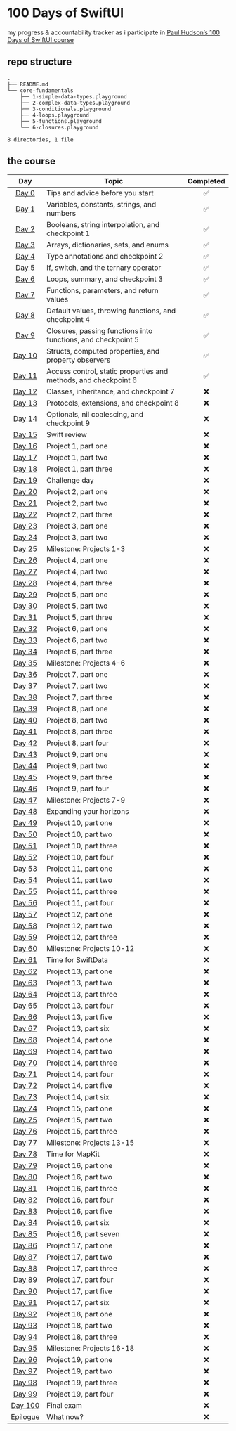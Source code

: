 # 100 Days of SwiftUI

my progress &amp; accountability tracker as i participate in [Paul Hudson’s 100 Days of SwiftUI course](https://www.hackingwithswift.com/100/swiftui)

## repo structure
```
.
├── README.md
└── core-fundamentals
    ├── 1-simple-data-types.playground
    ├── 2-complex-data-types.playground
    ├── 3-conditionals.playground
    ├── 4-loops.playground
    ├── 5-functions.playground
    └── 6-closures.playground

8 directories, 1 file
```
## the course
| **Day**  | **Topic**                                                                 | **Completed** |
|:--------:|---------------------------------------------------------------------------|:-------------:|
| [Day 0](https://www.hackingwithswift.com/100/swiftui/0)    | Tips and advice before you start                                         | ✅            |
| [Day 1](https://www.hackingwithswift.com/100/swiftui/1)    | Variables, constants, strings, and numbers                               | ✅            |
| [Day 2](https://www.hackingwithswift.com/100/swiftui/2)    | Booleans, string interpolation, and checkpoint 1                        | ✅            |
| [Day 3](https://www.hackingwithswift.com/100/swiftui/3)    | Arrays, dictionaries, sets, and enums                                    | ✅            |
| [Day 4](https://www.hackingwithswift.com/100/swiftui/4)    | Type annotations and checkpoint 2                                       | ✅            |
| [Day 5](https://www.hackingwithswift.com/100/swiftui/5)    | If, switch, and the ternary operator                                    | ✅            |
| [Day 6](https://www.hackingwithswift.com/100/swiftui/6)    | Loops, summary, and checkpoint 3                                        | ✅            |
| [Day 7](https://www.hackingwithswift.com/100/swiftui/7)    | Functions, parameters, and return values                                | ✅            |
| [Day 8](https://www.hackingwithswift.com/100/swiftui/8)    | Default values, throwing functions, and checkpoint 4                   | ✅            |
| [Day 9](https://www.hackingwithswift.com/100/swiftui/9)    | Closures, passing functions into functions, and checkpoint 5           | ✅            |
| [Day 10](https://www.hackingwithswift.com/100/swiftui/10)  | Structs, computed properties, and property observers                   | ✅            |
| [Day 11](https://www.hackingwithswift.com/100/swiftui/11)  | Access control, static properties and methods, and checkpoint 6        | ✅            |
| [Day 12](https://www.hackingwithswift.com/100/swiftui/12)  | Classes, inheritance, and checkpoint 7                                 | ❌            |
| [Day 13](https://www.hackingwithswift.com/100/swiftui/13)  | Protocols, extensions, and checkpoint 8                                | ❌            |
| [Day 14](https://www.hackingwithswift.com/100/swiftui/14)  | Optionals, nil coalescing, and checkpoint 9                            | ❌            |
| [Day 15](https://www.hackingwithswift.com/100/swiftui/15)  | Swift review                                                           | ❌            |
| [Day 16](https://www.hackingwithswift.com/100/swiftui/16)  | Project 1, part one                                                    | ❌            |
| [Day 17](https://www.hackingwithswift.com/100/swiftui/17)  | Project 1, part two                                                    | ❌            |
| [Day 18](https://www.hackingwithswift.com/100/swiftui/18)  | Project 1, part three                                                  | ❌            |
| [Day 19](https://www.hackingwithswift.com/100/swiftui/19)  | Challenge day                                                          | ❌            |
| [Day 20](https://www.hackingwithswift.com/100/swiftui/20)  | Project 2, part one                                                    | ❌            |
| [Day 21](https://www.hackingwithswift.com/100/swiftui/21)  | Project 2, part two                                                    | ❌            |
| [Day 22](https://www.hackingwithswift.com/100/swiftui/22)  | Project 2, part three                                                  | ❌            |
| [Day 23](https://www.hackingwithswift.com/100/swiftui/23)  | Project 3, part one                                                    | ❌            |
| [Day 24](https://www.hackingwithswift.com/100/swiftui/24)  | Project 3, part two                                                    | ❌            |
| [Day 25](https://www.hackingwithswift.com/100/swiftui/25)  | Milestone: Projects 1-3                                                | ❌            |
| [Day 26](https://www.hackingwithswift.com/100/swiftui/26)  | Project 4, part one                                                    | ❌            |
| [Day 27](https://www.hackingwithswift.com/100/swiftui/27)  | Project 4, part two                                                    | ❌            |
| [Day 28](https://www.hackingwithswift.com/100/swiftui/28)  | Project 4, part three                                                  | ❌            |
| [Day 29](https://www.hackingwithswift.com/100/swiftui/29)  | Project 5, part one                                                    | ❌            |
| [Day 30](https://www.hackingwithswift.com/100/swiftui/30)  | Project 5, part two                                                    | ❌            |
| [Day 31](https://www.hackingwithswift.com/100/swiftui/31)  | Project 5, part three                                                  | ❌            |
| [Day 32](https://www.hackingwithswift.com/100/swiftui/32)  | Project 6, part one                                                    | ❌            |
| [Day 33](https://www.hackingwithswift.com/100/swiftui/33)  | Project 6, part two                                                    | ❌            |
| [Day 34](https://www.hackingwithswift.com/100/swiftui/34)  | Project 6, part three                                                  | ❌            |
| [Day 35](https://www.hackingwithswift.com/100/swiftui/35)  | Milestone: Projects 4-6                                                | ❌            |
| [Day 36](https://www.hackingwithswift.com/100/swiftui/36)  | Project 7, part one                                                    | ❌            |
| [Day 37](https://www.hackingwithswift.com/100/swiftui/37)  | Project 7, part two                                                    | ❌            |
| [Day 38](https://www.hackingwithswift.com/100/swiftui/38)  | Project 7, part three                                                  | ❌            |
| [Day 39](https://www.hackingwithswift.com/100/swiftui/39)  | Project 8, part one                                                    | ❌            |
| [Day 40](https://www.hackingwithswift.com/100/swiftui/40)  | Project 8, part two                                                    | ❌            |
| [Day 41](https://www.hackingwithswift.com/100/swiftui/41)  | Project 8, part three                                                  | ❌            |
| [Day 42](https://www.hackingwithswift.com/100/swiftui/42)  | Project 8, part four                                                   | ❌            |
| [Day 43](https://www.hackingwithswift.com/100/swiftui/43)  | Project 9, part one                                                    | ❌            |
| [Day 44](https://www.hackingwithswift.com/100/swiftui/44)  | Project 9, part two                                                    | ❌            |
| [Day 45](https://www.hackingwithswift.com/100/swiftui/45)  | Project 9, part three                                                  | ❌            |
| [Day 46](https://www.hackingwithswift.com/100/swiftui/46)  | Project 9, part four                                                   | ❌            |
| [Day 47](https://www.hackingwithswift.com/100/swiftui/47)  | Milestone: Projects 7-9                                                | ❌            |
| [Day 48](https://www.hackingwithswift.com/100/swiftui/48)  | Expanding your horizons                                                | ❌            |
| [Day 49](https://www.hackingwithswift.com/100/swiftui/49)  | Project 10, part one                                                   | ❌            |
| [Day 50](https://www.hackingwithswift.com/100/swiftui/50)  | Project 10, part two                                                   | ❌            |
| [Day 51](https://www.hackingwithswift.com/100/swiftui/51)  | Project 10, part three                                                 | ❌            |
| [Day 52](https://www.hackingwithswift.com/100/swiftui/52)  | Project 10, part four                                                  | ❌            |
| [Day 53](https://www.hackingwithswift.com/100/swiftui/53)  | Project 11, part one                                                   | ❌            |
| [Day 54](https://www.hackingwithswift.com/100/swiftui/54)  | Project 11, part two                                                   | ❌            |
| [Day 55](https://www.hackingwithswift.com/100/swiftui/55)  | Project 11, part three                                                 | ❌            |
| [Day 56](https://www.hackingwithswift.com/100/swiftui/56)  | Project 11, part four                                                  | ❌            |
| [Day 57](https://www.hackingwithswift.com/100/swiftui/57)  | Project 12, part one                                                   | ❌            |
| [Day 58](https://www.hackingwithswift.com/100/swiftui/58)  | Project 12, part two                                                   | ❌            |
| [Day 59](https://www.hackingwithswift.com/100/swiftui/59)  | Project 12, part three                                                 | ❌            |
| [Day 60](https://www.hackingwithswift.com/100/swiftui/60)  | Milestone: Projects 10-12                                              | ❌            |
| [Day 61](https://www.hackingwithswift.com/100/swiftui/61)  | Time for SwiftData                                                     | ❌            |
| [Day 62](https://www.hackingwithswift.com/100/swiftui/62)  | Project 13, part one                                                   | ❌            |
| [Day 63](https://www.hackingwithswift.com/100/swiftui/63)  | Project 13, part two                                                   | ❌            |
| [Day 64](https://www.hackingwithswift.com/100/swiftui/64)  | Project 13, part three                                                 | ❌            |
| [Day 65](https://www.hackingwithswift.com/100/swiftui/65)  | Project 13, part four                                                  | ❌            |
| [Day 66](https://www.hackingwithswift.com/100/swiftui/66)  | Project 13, part five                                                  | ❌            |
| [Day 67](https://www.hackingwithswift.com/100/swiftui/67)  | Project 13, part six                                                   | ❌            |
| [Day 68](https://www.hackingwithswift.com/100/swiftui/68)  | Project 14, part one                                                   | ❌            |
| [Day 69](https://www.hackingwithswift.com/100/swiftui/69)  | Project 14, part two                                                   | ❌            |
| [Day 70](https://www.hackingwithswift.com/100/swiftui/70)  | Project 14, part three                                                 | ❌            |
| [Day 71](https://www.hackingwithswift.com/100/swiftui/71)  | Project 14, part four                                                  | ❌            |
| [Day 72](https://www.hackingwithswift.com/100/swiftui/72)  | Project 14, part five                                                  | ❌            |
| [Day 73](https://www.hackingwithswift.com/100/swiftui/73)  | Project 14, part six                                                   | ❌            |
| [Day 74](https://www.hackingwithswift.com/100/swiftui/74)  | Project 15, part one                                                   | ❌            |
| [Day 75](https://www.hackingwithswift.com/100/swiftui/75)  | Project 15, part two                                                   | ❌            |
| [Day 76](https://www.hackingwithswift.com/100/swiftui/76)  | Project 15, part three                                                 | ❌            |
| [Day 77](https://www.hackingwithswift.com/100/swiftui/77)  | Milestone: Projects 13-15                                              | ❌            |
| [Day 78](https://www.hackingwithswift.com/100/swiftui/78)  | Time for MapKit                                                        | ❌            |
| [Day 79](https://www.hackingwithswift.com/100/swiftui/79)  | Project 16, part one                                                   | ❌            |
| [Day 80](https://www.hackingwithswift.com/100/swiftui/80)  | Project 16, part two                                                   | ❌            |
| [Day 81](https://www.hackingwithswift.com/100/swiftui/81)  | Project 16, part three                                                 | ❌            |
| [Day 82](https://www.hackingwithswift.com/100/swiftui/82)  | Project 16, part four                                                  | ❌            |
| [Day 83](https://www.hackingwithswift.com/100/swiftui/83)  | Project 16, part five                                                  | ❌            |
| [Day 84](https://www.hackingwithswift.com/100/swiftui/84)  | Project 16, part six                                                   | ❌            |
| [Day 85](https://www.hackingwithswift.com/100/swiftui/85)  | Project 16, part seven                                                 | ❌            |
| [Day 86](https://www.hackingwithswift.com/100/swiftui/86)  | Project 17, part one                                                   | ❌            |
| [Day 87](https://www.hackingwithswift.com/100/swiftui/87)  | Project 17, part two                                                   | ❌            |
| [Day 88](https://www.hackingwithswift.com/100/swiftui/88)  | Project 17, part three                                                 | ❌            |
| [Day 89](https://www.hackingwithswift.com/100/swiftui/89)  | Project 17, part four                                                  | ❌            |
| [Day 90](https://www.hackingwithswift.com/100/swiftui/90)  | Project 17, part five                                                  | ❌            |
| [Day 91](https://www.hackingwithswift.com/100/swiftui/91)  | Project 17, part six                                                   | ❌            |
| [Day 92](https://www.hackingwithswift.com/100/swiftui/92)  | Project 18, part one                                                   | ❌            |
| [Day 93](https://www.hackingwithswift.com/100/swiftui/93)  | Project 18, part two                                                   | ❌            |
| [Day 94](https://www.hackingwithswift.com/100/swiftui/94)  | Project 18, part three                                                 | ❌            |
| [Day 95](https://www.hackingwithswift.com/100/swiftui/95)  | Milestone: Projects 16-18                                              | ❌            |
| [Day 96](https://www.hackingwithswift.com/100/swiftui/96)  | Project 19, part one                                                   | ❌            |
| [Day 97](https://www.hackingwithswift.com/100/swiftui/97)  | Project 19, part two                                                   | ❌            |
| [Day 98](https://www.hackingwithswift.com/100/swiftui/98)  | Project 19, part three                                                 | ❌            |
| [Day 99](https://www.hackingwithswift.com/100/swiftui/99)  | Project 19, part four                                                  | ❌            |
| [Day 100](https://www.hackingwithswift.com/100/swiftui/100)| Final exam                                                             | ❌            |
| [Epilogue](https://www.hackingwithswift.com/100/swiftui/101) | What now?                                                              | ❌            |
